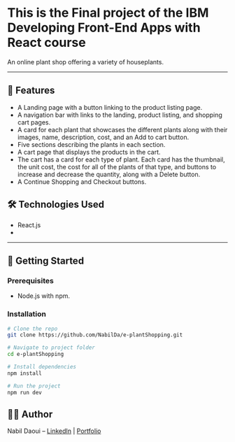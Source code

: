 # This is the Final project of the IBM Developing Front-End Apps with React course

An online plant shop offering a variety of houseplants.

---

## 📌 Features
- A Landing page with a button linking to the product listing page.
- A navigation bar with links to the landing, product listing, and shopping cart pages.
- A card for each plant that showcases the different plants along with their images, name, description, cost, and an Add to cart button.
- Five sections describing the plants in each section.
- A cart page that displays the products in the cart.
- The cart has a card for each type of plant. Each card has the thumbnail, the unit cost, the cost for all of the plants of that type, and buttons to increase and decrease the quantity, along with a Delete button.
- A Continue Shopping and Checkout buttons.

## 🛠️ Technologies Used
- React.js
- 
---

## 🚀 Getting Started

### Prerequisites
- Node.js with npm.

### Installation
```bash
# Clone the repo
git clone https://github.com/NabilDa/e-plantShopping.git

# Navigate to project folder
cd e-plantShopping

# Install dependencies
npm install

# Run the project
npm run dev
```

## 👨‍💻 Author
Nabil Daoui – [LinkedIn](https://www.linkedin.com/in/nabil-d/) | [Portfolio](https://www.nabildaoui.tech/)
